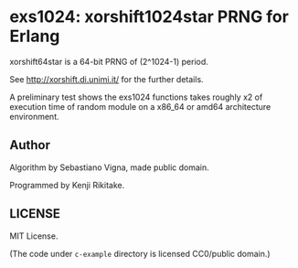 # exs1024: xorshift1024star PRNG for Erlang

xorshift64star is a 64-bit PRNG of (2^1024-1) period.

See <http://xorshift.di.unimi.it/> for the further details.

A preliminary test shows the exs1024 functions takes roughly x2 of execution time of random module on a x86_64 or amd64 architecture environment.

## Author

Algorithm by Sebastiano Vigna, made public domain.

Programmed by Kenji Rikitake.

## LICENSE

MIT License.

(The code under `c-example` directory is licensed CC0/public domain.)
